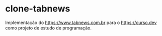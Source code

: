# clone-tabnews
Implementação do https://www.tabnews.com.br para o https://curso.dev como projeto de estudo de programação.
